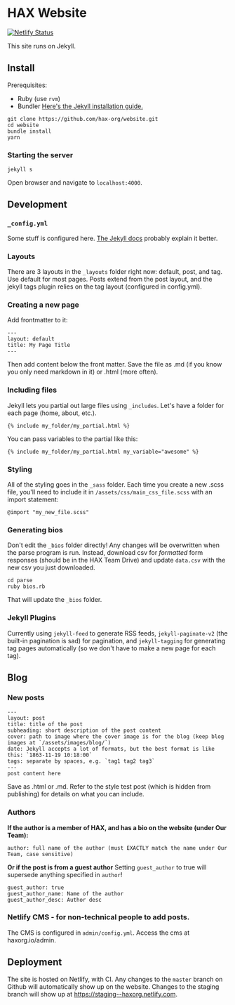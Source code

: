 # HAX Website

[![Netlify Status](https://api.netlify.com/api/v1/badges/ffc11f15-a95d-4f36-ab1b-d6e8634315cd/deploy-status)](https://app.netlify.com/sites/haxorg/deploys)

This site runs on Jekyll. 

## Install
Prerequisites:
* Ruby (use `rvm`)
* Bundler
[Here's the Jekyll installation guide.](https://jekyllrb.com/docs/installation/)
```
git clone https://github.com/hax-org/website.git
cd website
bundle install
yarn
```

### Starting the server
```
jekyll s
```

Open browser and navigate to `localhost:4000`.

## Development
### `_config.yml`
Some stuff is configured here. [The Jekyll docs](https://jekyllrb.com/docs/configuration/) probably explain it better.

### Layouts
There are 3 layouts in the `_layouts` folder right now: default, post, and tag. Use default for most pages. Posts extend from the post layout, and the jekyll tags plugin relies on the tag layout (configured in config.yml). 

### Creating a new page
Add frontmatter to it:
```
---
layout: default
title: My Page Title
---
```
Then add content below the front matter. Save the file as .md (if you know you only need markdown in it) or .html (more often).

### Including files
Jekyll lets you partial out large files using `_includes`. Let's have a folder for each page (home, about, etc.).
```
{% include my_folder/my_partial.html %}
```
You can pass variables to the partial like this:
```
{% include my_folder/my_partial.html my_variable="awesome" %}
```

### Styling
All of the styling goes in the `_sass` folder. Each time you create a new .scss file, you'll need to include it in `/assets/css/main_css_file.scss` with an import statement:
```
@import "my_new_file.scss"
```

### Generating bios
Don't edit the `_bios` folder directly! Any changes will be overwritten when the parse program is run. Instead, download csv for *formatted* form responses (should be in the HAX Team Drive) and update `data.csv` with the new csv you just downloaded.
```
cd parse
ruby bios.rb
```
That will update the `_bios` folder.

### Jekyll Plugins
Currently using `jekyll-feed` to generate RSS feeds, `jekyll-paginate-v2` (the built-in pagination is sad) for pagination, and `jekyll-tagging` for generating tag pages automatically (so we don't have to make a new page for each tag).

## Blog
### New posts
```
---
layout: post
title: title of the post
subheading: short description of the post content
cover: path to image where the cover image is for the blog (keep blog images at `/assets/images/blog/`)
date: Jekyll accepts a lot of formats, but the best format is like this: `1863-11-19 10:18:00`
tags: separate by spaces, e.g. `tag1 tag2 tag3`
---
post content here
```
Save as .html or .md. Refer to the style test post (which is hidden from publishing) for details on what you can include.

### Authors
**If the author is a member of HAX, and has a bio on the website (under Our Team):**
```
author: full name of the author (must EXACTLY match the name under Our Team, case sensitive)
```
**Or if the post is from a guest author**
Setting `guest_author` to true will supersede anything specified in `author`!
```
guest_author: true
guest_author_name: Name of the author
guest_author_desc: Author desc
```

### Netlify CMS - for non-technical people to add posts.
The CMS is configured in `admin/config.yml`. Access the cms at haxorg.io/admin.

## Deployment
The site is hosted on Netlify, with CI. Any changes to the `master` branch on Github will automatically show up on the website. Changes to the staging branch will show up at https://staging--haxorg.netlify.com.
